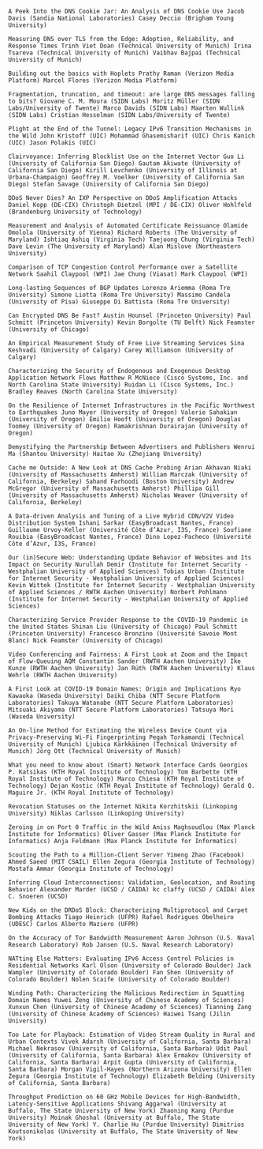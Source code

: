 

    A Peek Into the DNS Cookie Jar: An Analysis of DNS Cookie Use Jacob Davis (Sandia National Laboratories) Casey Deccio (Brigham Young University)

    Measuring DNS over TLS from the Edge: Adoption, Reliability, and Response Times Trinh Viet Doan (Technical University of Munich) Irina Tsareva (Technical University of Munich) Vaibhav Bajpai (Technical University of Munich)

    Building out the basics with Hoplets Prathy Raman (Verizon Media Platform) Marcel Flores (Verizon Media Platform)

    Fragmentation, truncation, and timeout: are large DNS messages falling to bits? Giovane C. M. Moura (SIDN Labs) Moritz Müller (SIDN Labs/University of Twente) Marco Davids (SIDN Labs) Maarten Wullink (SIDN Labs) Cristian Hesselman (SIDN Labs/University of Twente)

    Plight at the End of the Tunnel: Legacy IPv6 Transition Mechanisms in the Wild John Kristoff (UIC) Mohammad Ghasemisharif (UIC) Chris Kanich (UIC) Jason Polakis (UIC)

    Clairvoyance: Inferring Blocklist Use on the Internet Vector Guo Li (University of California San Diego) Gautam Akiwate (University of California San Diego) Kirill Levchenko (University of Illinois at Urbana-Champaign) Geoffrey M. Voelker (University of California San Diego) Stefan Savage (University of California San Diego)

    DDoS Never Dies? An IXP Perspective on DDoS Amplification Attacks Daniel Kopp (DE-CIX) Christoph Dietzel (MPI / DE-CIX) Oliver Hohlfeld (Brandenburg University of Technology)

    Measurement and Analysis of Automated Certificate Reissuance Olamide Omolola (University of Vienna) Richard Roberts (The University of Maryland) Ishtiaq Ashiq (Virginia Tech) Taejoong Chung (Virginia Tech) Dave Levin (The University of Maryland) Alan Mislove (Northeastern University)

    Comparison of TCP Congestion Control Performance over a Satellite Network Saahil Claypool (WPI) Jae Chung (Viasat) Mark Claypool (WPI)

    Long-lasting Sequences of BGP Updates Lorenzo Ariemma (Roma Tre University) Simone Liotta (Roma Tre University) Massimo Candela (University of Pisa) Giuseppe Di Battista (Roma Tre University)

    Can Encrypted DNS Be Fast? Austin Hounsel (Princeton University) Paul Schmitt (Princeton University) Kevin Borgolte (TU Delft) Nick Feamster (University of Chicago)

    An Empirical Measurement Study of Free Live Streaming Services Sina Keshvadi (University of Calgary) Carey Williamson (University of Calgary)

    Characterizing the Security of Endogenous and Exogenous Desktop Application Network Flows Matthew R McNiece (Cisco Systems, Inc. and North Carolina State University) Ruidan Li (Cisco Systems, Inc.) Bradley Reaves (North Carolina State University)

    On the Resilience of Internet Infrastructures in the Pacific Northwest to Earthquakes Juno Mayer (University of Oregon) Valerie Sahakian (University of Oregon) Emilie Hooft (University of Oregon) Douglas Toomey (University of Oregon) Ramakrishnan Durairajan (University of Oregon)

    Demystifying the Partnership Between Advertisers and Publishers Wenrui Ma (Shantou University) Haitao Xu (Zhejiang University)

    Cache me Outside: A New Look at DNS Cache Probing Arian Akhavan Niaki (University of Massachusetts Amherst) William Marczak (University of California, Berkeley) Sahand Farhoodi (Boston University) Andrew McGregor (University of Massachusetts Amherst) Phillipa Gill (University of Massachusetts Amherst) Nicholas Weaver (University of California, Berkeley)

    A Data-driven Analysis and Tuning of a Live Hybrid CDN/V2V Video Distribution System Ishani Sarkar (EasyBroadcast Nantes, France) Guillaume Urvoy-Keller (Université Côte d’Azur, I3S, France) Soufiane Rouibia (EasyBroadcast Nantes, France) Dino Lopez-Pacheco (Université Côte d’Azur, I3S, France)

    Our (in)Secure Web: Understanding Update Behavior of Websites and Its Impact on Security Nurullah Demir (Institute for Internet Security - Westphalian University of Applied Sciences) Tobias Urban (Institute for Internet Security - Westphalian University of Applied Sciences) Kevin Wittek (Institute for Internet Security - Westphalian University of Applied Sciences / RWTH Aachen University) Norbert Pohlmann (Institute for Internet Security - Westphalian University of Applied Sciences)

    Characterizing Service Provider Response to the COVID-19 Pandemic in the United States Shinan Liu (University of Chicago) Paul Schmitt (Princeton University) Francesco Bronzino (Université Savoie Mont Blanc) Nick Feamster (University of Chicago)

    Video Conferencing and Fairness: A First Look at Zoom and the Impact of Flow-Queuing AQM Constantin Sander (RWTH Aachen University) Ike Kunze (RWTH Aachen University) Jan Rüth (RWTH Aachen University) Klaus Wehrle (RWTH Aachen University)

    A First Look at COVID-19 Domain Names: Origin and Implications Ryo Kawaoka (Waseda University) Daiki Chiba (NTT Secure Platform Laboratories) Takuya Watanabe (NTT Secure Platform Laboratories) Mitsuaki Akiyama (NTT Secure Platform Laboratories) Tatsuya Mori (Waseda University)

    An On-line Method for Estimating the Wireless Device Count via Privacy-Preserving Wi-Fi Fingerprinting Pegah Torkamandi (Technical University of Munich) Ljubica Kärkkäinen (Technical University of Munich) Jörg Ott (Technical University of Munich)

    What you need to know about (Smart) Network Interface Cards Georgios P. Katsikas (KTH Royal Institute of Technology) Tom Barbette (KTH Royal Institute of Technology) Marco Chiesa (KTH Royal Institute of Technology) Dejan Kostic (KTH Royal Institute of Technology) Gerald Q. Maguire Jr. (KTH Royal Institute of Technology)

    Revocation Statuses on the Internet Nikita Korzhitskii (Linkoping University) Niklas Carlsson (Linkoping University)

    Zeroing in on Port 0 Traffic in the Wild Aniss Maghsoudlou (Max Planck Institute for Informatics) Oliver Gasser (Max Planck Institute for Informatics) Anja Feldmann (Max Planck Institute for Informatics)

    Scouting the Path to a Million-Client Server Yimeng Zhao (Facebook) Ahmed Saeed (MIT CSAIL) Ellen Zegura (Georgia Institute of Technology) Mostafa Ammar (Georgia Institute of Technology)

    Inferring Cloud Interconnections: Validation, Geolocation, and Routing Behavior Alexander Marder (UCSD / CAIDA) kc claffy (UCSD / CAIDA) Alex C. Snoeren (UCSD)

    New Kids on the DRDoS Block: Characterizing Multiprotocol and Carpet Bombing Attacks Tiago Heinrich (UFPR) Rafael Rodrigues Obelheiro (UDESC) Carlos Alberto Maziero (UFPR)

    On the Accuracy of Tor Bandwidth Measurement Aaron Johnson (U.S. Naval Research Laboratory) Rob Jansen (U.S. Naval Research Laboratory)

    NATting Else Matters: Evaluating IPv6 Access Control Policies in Residential Networks Karl Olson (University of Colorado Boulder) Jack Wampler (University of Colorado Boulder) Fan Shen (University of Colorado Boulder) Nolen Scaife (University of Colorado Boulder)

    Winding Path: Characterizing the Malicious Redirection in Squatting Domain Names Yuwei Zeng (University of Chinese Academy of Sciences) Xunxun Chen (University of Chinese Academy of Sciences) Tianning Zang (University of Chinese Academy of Sciences) Haiwei Tsang (Jilin University)

    Too Late for Playback: Estimation of Video Stream Quality in Rural and Urban Contexts Vivek Adarsh (University of California, Santa Barbara) Michael Nekrasov (University of California, Santa Barbara) Udit Paul (University of California, Santa Barbara) Alex Ermakov (University of California, Santa Barbara) Arpit Gupta (University of California, Santa Barbara) Morgan Vigil-Hayes (Northern Arizona University) Ellen Zegura (Georgia Institute of Technology) Elizabeth Belding (University of California, Santa Barbara)

    Throughput Prediction on 60 GHz Mobile Devices for High-Bandwidth, Latency-Sensitive Applications Shivang Aggarwal (University at Buffalo, The State University of New York) Zhaoning Kang (Purdue University) Moinak Ghoshal (University at Buffalo, The State University of New York) Y. Charlie Hu (Purdue University) Dimitrios Koutsonikolas (University at Buffalo, The State University of New York)


